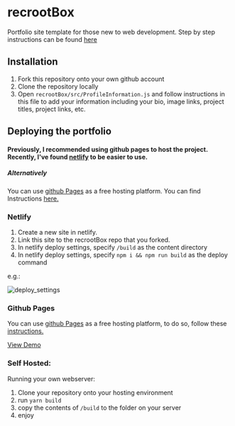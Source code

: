 # recrootBox

Portfolio site template for those new to web development.
Step by step instructions can be found [here](https://www.youtube.com/watch?v=tz04HiWaPfc)

## Installation

1. Fork this repository onto your own github account
2. Clone the repository locally
3. Open `recrootBox/src/ProfileInformation.js` and follow instructions in this file to add your information including your bio, image links, project titles, project links, etc.

## Deploying the portfolio

#### Previously, I recommended using github pages to host the project. Recently, I've found [netlify](https://www.netlify.com/) to be easier to use. 

##### Alternatively

You can use [github Pages](https://pages.github.com/) as a free hosting platform. You can find Instructions [here.](https://medium.com/@_mariacheline/deploy-create-react-app-project-to-github-pages-2eb6deda5b89)



### Netlify

1. Create a new site in netlify. 
2. Link this site to the recrootBox repo that you forked. 
3. In netlify deploy settings, specify `/build` as the content directory
4. In netlify deploy settings, specify `npm i && npm run build` as the deploy command

e.g.: 

![deploy_settings](https://i.imgur.com/in3hNWR.png)

### Github Pages

You can use [github Pages](https://pages.github.com/) as a free hosting platform, to do so, follow these [instructions.](https://medium.com/@_mariacheline/deploy-create-react-app-project-to-github-pages-2eb6deda5b89)

[View Demo](http://trevorhere.github.io/recrootBox)

### Self Hosted:

Running your own webserver:

1. Clone your repository onto your hosting environment
2. run `yarn build`
3. copy the contents of `/build` to the folder on your server
4. enjoy